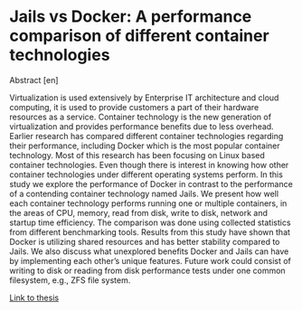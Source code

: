 # Jails vs Docker: A performance comparison of different container technologies

Abstract [en]

Virtualization is used extensively by Enterprise IT architecture and cloud computing, it is used to provide customers a part of their hardware resources as a service. Container technology is the new generation of virtualization and provides performance benefits due to less overhead. Earlier research has compared different container technologies regarding their performance, including Docker which is the most popular container technology. Most of this research has been focusing on Linux based container technologies. Even though there is interest in knowing how other container technologies under different operating systems perform. In this study we explore the performance of Docker in contrast to the performance of a contending container technology named Jails. We present how well each container technology performs running one or multiple containers, in the areas of CPU, memory, read from disk, write to disk, network and startup time efficiency. The comparison was done using collected statistics from different benchmarking tools. Results from this study have shown that Docker is utilizing shared resources and has better stability compared to Jails. We also discuss what unexplored benefits Docker and Jails can have by implementing each other’s unique features. Future work could consist of writing to disk or reading from disk performance tests under one common filesystem, e.g., ZFS file system.

[Link to thesis](http://www.diva-portal.org/smash/record.jsf?dswid=-5675&pid=diva2%3A1453017&c=2&searchType=SIMPLE&language=no&query=christian+ryding&af=%5B%5D&aq=%5B%5B%5D%5D&aq2=%5B%5B%5D%5D&aqe=%5B%5D&noOfRows=50&sortOrder=author_sort_asc&sortOrder2=title_sort_asc&onlyFullText=false&sf=all)
